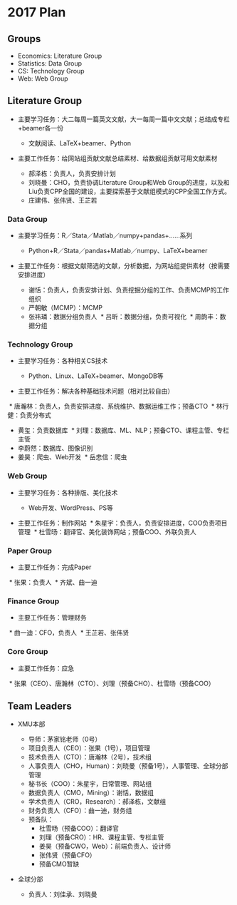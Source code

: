 # 2017 Plan 

## Groups

- Economics: Literature Group
- Statistics: Data Group
- CS: Technology Group
- Web: Web Group


## Literature Group

- 主要学习任务：大二每周一篇英文文献，大一每周一篇中文文献；总结成专栏+beamer各一份
  
  * 文献阅读、LaTeX+beamer、Python

- 主要工作任务：给网站组贡献文献总结素材、给数据组贡献可用文献素材

  * 郝泽栋：负责人，负责安排计划
  * 刘晓曼：CHO，负责协调Literature Group和Web Group的进度，以及和Liu负责CPP全国的建设，主要探索基于文献组模式的CPP全国工作方式。
  * 庄建伟、张伟贤、王芷若
  

### Data Group

- 主要学习任务：R／Stata／Matlab／numpy+pandas+……系列

  * Python+R／Stata／pandas+Matlab／numpy、LaTeX+beamer

- 主要工作任务：根据文献筛选的文献，分析数据，为网站组提供素材（按需要安排进度）

  * 谢恬：负责人，负责安排计划、负责挖掘分组的工作、负责MCMP的工作组织
  * 严朝敏（MCMP）：MCMP
  * 张祎璘：数据分组负责人
  * 吕昕：数据分组，负责可视化
  * 周韵丰：数据分组
  

### Technology Group

- 主要学习任务：各种相关CS技术

  * Python、Linux、LaTeX+beamer、MongoDB等

- 主要工作任务：解决各种基础技术问题（相对比较自由）

  * 唐瀚林：负责人，负责安排进度、系统维护、数据运维工作；预备CTO
  * 林行健：负责分布式
  * 黄玺：负责数据库
  * 刘理：数据库、ML、NLP；预备CTO、课程主管、专栏主管
  * 李蔚然：数据库、图像识别
  * 姜昊：爬虫、Web开发
  * 岳忠信：爬虫
  

### Web Group

- 主要学习任务：各种排版、美化技术
  * Web开发、WordPress、PS等

- 主要工作任务：制作网站
  * 朱星宇：负责人，负责安排进度，COO负责项目管理
  * 杜雪旸：翻译官、美化装饰网站；预备COO、外联负责人


### Paper Group

- 主要工作任务：完成Paper

  * 张果：负责人
  * 齐斌、曲一迪


### Finance Group

- 主要工作任务：管理财务

  * 曲一迪：CFO，负责人
  * 王芷若、张伟贤

  
### Core Group

- 主要工作任务：应急

  * 张果（CEO）、唐瀚林（CTO）、刘理（预备CHO）、杜雪旸（预备COO）



## Team Leaders

- XMU本部
   - 导师：茅家铭老师（0号）
   - 项目负责人（CEO）：张果（1号），项目管理
   - 技术负责人（CTO）：唐瀚林（2号），技术组
   - 人事负责人（CHO，Human）：刘晓曼（预备1号），人事管理、全球分部管理
   - 秘书长（COO）：朱星宇，日常管理、网站组
   - 数据负责人（CMO，Mining）：谢恬，数据组
   - 学术负责人（CRO，Research）：郝泽栋，文献组 
   - 财务负责人（CFO）：曲一迪，财务组
   - 预备队：
     * 杜雪旸（预备COO）：翻译官
     * 刘理（预备CRO）：HR、课程主管、专栏主管
     * 姜昊（预备CWO，Web）：前端负责人、设计师
     * 张伟贤（预备CFO）
     * 预备CMO暂缺

- 全球分部
  - 负责人：刘佳承、刘晓曼
 
